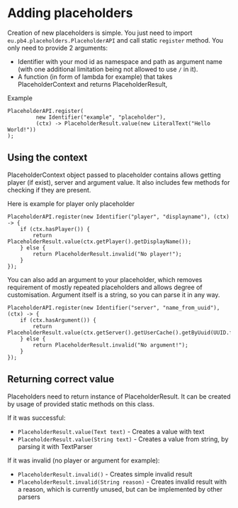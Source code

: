 # Adding placeholders
Creation of new placeholders is simple. You just need to import `eu.pb4.placeholders.PlaceholderAPI` 
and call static `register` method. You only need to provide 2 arguments:

- Identifier with your mod id as namespace and path as argument name (with one additional limitation being not allowed to use `/` in it).
- A function (in form of lambda for example) that takes PlaceholderContext and returns PlaceholderResult,

Example
```
PlaceholderAPI.register(
         new Identifier("example", "placeholder"),
         (ctx) -> PlaceholderResult.value(new LiteralText("Hello World!"))
);
```

## Using the context
PlaceholderContext object passed to placeholder contains allows getting player (if exist), server and argument value.
It also includes few methods for checking if they are present. 

Here is example for player only placeholder
```
PlaceholderAPI.register(new Identifier("player", "displayname"), (ctx) -> {
    if (ctx.hasPlayer()) {
        return PlaceholderResult.value(ctx.getPlayer().getDisplayName());
    } else {
        return PlaceholderResult.invalid("No player!");
    }
});
```

You can also add an argument to your placeholder, which removes requirement 
of mostly repeated placeholders and allows degree of customisation.
Argument itself is a string, so you can parse it in any way.
```
PlaceholderAPI.register(new Identifier("server", "name_from_uuid"), (ctx) -> {
    if (ctx.hasArgument()) {
        return PlaceholderResult.value(ctx.getServer().getUserCache().getByUuid(UUID.fromString(ctx.getArgument())).get().getName()));
    } else {
        return PlaceholderResult.invalid("No argument!");
    }
});
```

## Returning correct value
Placeholders need to return instance of PlaceholderResult. It can be created by usage of provided static methods on this class.

If it was successful:

* `PlaceholderResult.value(Text text)` - Creates a value with text
* `PlaceholderResult.value(String text)` - Creates a value from string, by parsing it with TextParser

If it was invalid (no player or argument for example):

* `PlaceholderResult.invalid()` - Creates simple invalid result
* `PlaceholderResult.invalid(String reason)` - Creates invalid result with a reason, 
  which is currently unused, but can be implemented by other parsers